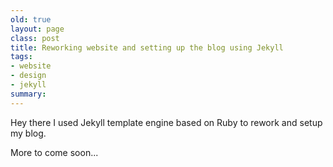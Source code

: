 ```yaml
---
old: true
layout: page
class: post
title: Reworking website and setting up the blog using Jekyll
tags:
- website
- design
- jekyll
summary: 
---
```


Hey there I used Jekyll template engine based on Ruby to rework and setup my blog. 

More to come soon...
